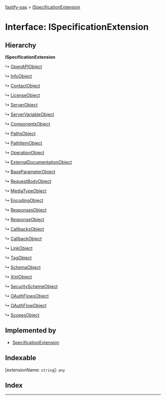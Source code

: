 [fastify-oas](../README.md) > [ISpecificationExtension](../interfaces/ispecificationextension.md)

# Interface: ISpecificationExtension

## Hierarchy

**ISpecificationExtension**

↳  [OpenAPIObject](openapiobject.md)

↳  [InfoObject](infoobject.md)

↳  [ContactObject](contactobject.md)

↳  [LicenseObject](licenseobject.md)

↳  [ServerObject](serverobject.md)

↳  [ServerVariableObject](servervariableobject.md)

↳  [ComponentsObject](componentsobject.md)

↳  [PathsObject](pathsobject.md)

↳  [PathItemObject](pathitemobject.md)

↳  [OperationObject](operationobject.md)

↳  [ExternalDocumentationObject](externaldocumentationobject.md)

↳  [BaseParameterObject](baseparameterobject.md)

↳  [RequestBodyObject](requestbodyobject.md)

↳  [MediaTypeObject](mediatypeobject.md)

↳  [EncodingObject](encodingobject.md)

↳  [ResponsesObject](responsesobject.md)

↳  [ResponseObject](responseobject.md)

↳  [CallbacksObject](callbacksobject.md)

↳  [CallbackObject](callbackobject.md)

↳  [LinkObject](linkobject.md)

↳  [TagObject](tagobject.md)

↳  [SchemaObject](schemaobject.md)

↳  [XmlObject](xmlobject.md)

↳  [SecuritySchemeObject](securityschemeobject.md)

↳  [OAuthFlowsObject](oauthflowsobject.md)

↳  [OAuthFlowObject](oauthflowobject.md)

↳  [ScopesObject](scopesobject.md)

## Implemented by

* [SpecificationExtension](../classes/specificationextension.md)

## Indexable

\[extensionName: `string`\]:&nbsp;`any`
## Index

---

